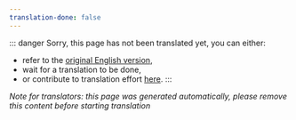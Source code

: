 ```yaml
---
translation-done: false
---
```

::: danger
Sorry, this page has not been translated yet, you can either:
- refer to the [original English version](<..\..\..\de\mapping\basic-mapping.md>),
- wait for a translation to be done,
- or contribute to translation effort [here](https://github.com/bsmg/wiki).
:::

_Note for translators: this page was generated automatically, please remove this content before starting translation_
